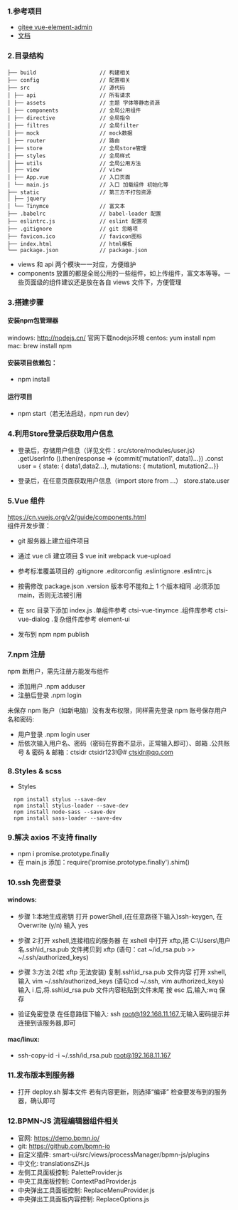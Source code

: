 ### 1.参考项目

- [gitee vue-element-admin](https://gitee.com/mirrors/vue-element-admin)
- [文档](https://panjiachen.github.io/vue-element-admin-site/#/zh-cn/README)

### 2.目录结构

```shell
├── build                    // 构建相关
├── config                   // 配置相关
├── src                      // 源代码
│ ├── api                    // 所有请求
│ ├── assets                 // 主题 字体等静态资源
│ ├── components             // 全局公用组件
│ ├── directive              // 全局指令
│ ├── filtres                // 全局filter
│ ├── mock                   // mock数据
│ ├── router                 // 路由
│ ├── store                  // 全局store管理
│ ├── styles                 // 全局样式
│ ├── utils                  // 全局公用方法
│ ├── view                   // view
│ ├── App.vue                // 入口页面
│ └── main.js                // 入口 加载组件 初始化等
├── static                   // 第三方不打包资源
│ ├── jquery
│ └── Tinymce                // 富文本
├── .babelrc                 // babel-loader 配置
├── eslintrc.js              // eslint 配置项
├── .gitignore               // git 忽略项
├── favicon.ico              // favicon图标
├── index.html               // html模板
└── package.json             // package.json
```

- views 和 api 两个模块一一对应，方便维护
- components 放置的都是全局公用的一些组件，如上传组件，富文本等等。一些页面级的组件建议还是放在各自 views 文件下，方便管理

### 3.搭建步骤
#### 安装npm包管理器
windows: http://nodejs.cn/ 官网下载nodejs环境
centos: yum install npm
mac: brew install npm
#### 安装项目依赖包：
- npm install

#### 运行项目
- npm start（若无法启动，npm run dev）


### 4.利用Store登录后获取用户信息

- 登录后，存储用户信息（详见文件：src/store/modules/user.js）
  .getUserInfo ().then(response => {commit('mutation1', data1)...})
  .const user = { state: { data1,data2...}, mutations: { mutation1, mutation2...}}

- 登录后，在任意页面获取用户信息（import store from ...）
  store.state.user

### 5.Vue 组件

https://cn.vuejs.org/v2/guide/components.html  
组件开发步骤：

- git 服务器上建立组件项目
- 通过 vue cli 建立项目
  $ vue init webpack vue-upload
- 参考标准覆盖项目的
  .gitignore
  .editorconfig
  .eslintignore
  .eslintrc.js

- 按需修改 package.json
  .version 版本号不能和上 1 个版本相同
  .必须添加 main，否则无法被引用

- 在 src 目录下添加 index.js
  .单组件参考 ctsi-vue-tinymce
  .组件库参考 ctsi-vue-dialog
  .复杂组件库参考 element-ui

- 发布到 npm
  npm publish

### 7.npm 注册

npm 新用户，需先注册方能发布组件

- 添加用户
  .npm adduser
- 注册后登录
  .npm login

未保存 npm 账户（如新电脑）没有发布权限，同样需先登录 npm 账号保存用户名和密码:

- 用户登录
  .npm login user
- 后依次输入用户名、密码（密码在界面不显示，正常输入即可）、邮箱
  .公共账号 & 密码 & 邮箱：ctsidr ctsidr123!@# ctsidr@qq.com

### 8.Styles & scss

- Styles
```
  npm install stylus --save-dev
  npm install stylus-loader --save-dev
  npm install node-sass --save-dev
  npm install sass-loader --save-dev
```

### 9.解决 axios 不支持 finally

- npm i promise.prototype.finally
- 在 main.js 添加：require('promise.prototype.finally').shim()

### 10.ssh 免密登录
#### windows:
- 步骤 1:本地生成密钥
  打开 powerShell,(在任意路径下输入)ssh-keygen,
  在 Overwrite (y/n) 输入 yes

- 步骤 2:打开 xshell,连接相应的服务器
  在 xshell 中打开 xftp,把 C:\Users\用户名\.ssh\id_rsa.pub 文件拷贝到 xftp
  (语句：cat ~/id_rsa.pub >> ~/.ssh/authorized_keys)

- 步骤 3:方法 2(若 xftp 无法安装)
  复制.ssh\id_rsa.pub 文件内容
  打开 xshell, 输入 vim ~/.ssh/authorized_keys
  (语句:cd ~/.ssh, vim authorized_keys)
  输入 i 后,将.ssh\id_rsa.pub 文件内容粘贴到文件末尾
  按 esc 后,输入:wq 保存

- 验证免密登录
  在任意路径下输入: ssh root@192.168.11.167,无输入密码提示并连接到该服务器,即可

#### mac/linux:
- ssh-copy-id -i ~/.ssh/id_rsa.pub root@192.168.11.167
  

### 11.发布版本到服务器

- 打开 deploy.sh 脚本文件
  若有内容更新，则选择“编译”
  检查要发布到的服务器，确认即可
  
  
### 12.BPMN-JS 流程编辑器组件相关
- 官网: https://demo.bpmn.io/  
- git: https://github.com/bpmn-io  
- 自定义插件: smart-ui/src/views/processManager/bpmn-js/plugins
- 中文化: translationsZH.js
- 左侧工具面板控制: PaletteProvider.js  
- 中央工具面板控制: ContextPadProvider.js  
- 中央弹出工具面板控制: ReplaceMenuProvider.js  
- 中央弹出工具面板内容控制: ReplaceOptions.js  
 
